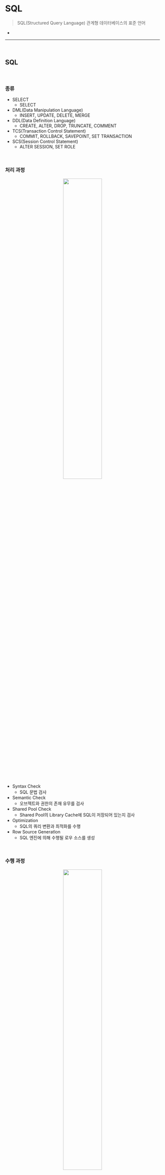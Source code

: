 # SQL
> SQL(Structured Query Language) 관계형 데이터베이스의 표준 언어
* 

<hr>
<br>
    
## SQL
#### 

<br>

### 종류
* SELECT
  * SELECT
* DML(Data Manipulation Language)
  * INSERT, UPDATE, DELETE, MERGE
* DDL(Data Definition Language)
  * CREATE, ALTER, DROP, TRUNCATE, COMMENT
* TCS(Transaction Control Statement)
  * COMMIT, ROLLBACK, SAVEPOINT, SET TRANSACTION
* SCS(Session Control Statement)
  * ALTER SESSION, SET ROLE

<br>

### 처리 과정

<div align="center">
    <img width="50%" src="https://github.com/user-attachments/assets/fb012790-72b1-4f90-8e37-c593588da575" />
</div>

* Syntax Check
  * SQL 문법 검사
* Semantic Check
  * 오브젝트와 권한의 존재 유무를 검사
* Shared Pool Check
  * Shared Pool의 Library Cache에 SQL이 저장되어 있는지 검사
* Optimization
  * SQL의 쿼리 변환과 최적화를 수행
* Row Source Generatlon
  * SQL 엔진에 의해 수행될 로우 소스를 생성

<br>

### 수행 과정

<div align="center">
    <img width="50%" src="https://github.com/user-attachments/assets/25f87979-2c3d-4024-8e8f-164a49d44951" />
</div>

* SELECT문의 수행 과정
  * 클라이언트 프로세스가 서버 프로세스로 SELECT문을 전달
  * Buffer Cache에 필요한 데이터 블록이 있는지 확인
  * 없으면, Data File에서 데이터 블록을 읽어 Buffer Cache에 저장
  * 결과 집합을 클라이언트 프로세스에 전달

<div align="center">
    <img width="50%" src="https://github.com/user-attachments/assets/791b649c-ec6c-491b-af8d-885a6b4c84c0" />
</div>

* DML문의 수행 과정
  * 클라이언트 프로세스가 서버 프로세스로 DML문을 전달
  * 언두 세그먼트를 할당하고 Buffer Cache에 필요한 블록이 있는지 확인
    * Undo Segment: 변경 전 데이터가 저장되는 테이블
  * 없으면, Data File에서 블록을 읽어 Buffer Cache에 저장하고 변경할 블록에 락을 설정
  * 데이터 블록과 언두 블록의 변경 사항을 Redo Log Buffer에 기록
  * 언두 블록에 변경 전 데이터를 저장하고 데이터 블록을 변경
  * 변경 결과를 클라이언트 프로세스에 전달

<div align="center">
    <img width="50%" src="https://github.com/user-attachments/assets/f429121e-dbd8-4b90-96ab-3658f128b17f" />
</div>

<hr>
<br>
<hr>

